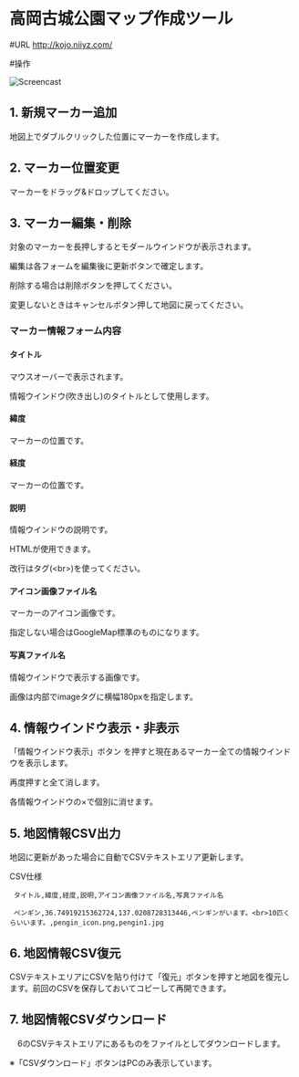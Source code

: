 # 高岡古城公園マップ作成ツール

#URL
  http://kojo.niiyz.com/

#操作

![Screencast](https://github.com/niiyz/kojo_map_tool/blob/master/screencast.gif)

## 1. 新規マーカー追加
 地図上でダブルクリックした位置にマーカーを作成します。

## 2. マーカー位置変更
 マーカーをドラッグ&ドロップしてください。

## 3. マーカー編集・削除
 対象のマーカーを長押しするとモダールウインドウが表示されます。
 
 編集は各フォームを編集後に更新ボタンで確定します。
 
 削除する場合は削除ボタンを押してください。
 
 変更しないときはキャンセルボタン押して地図に戻ってください。

### マーカー情報フォーム内容
#### タイトル
  マウスオーバーで表示されます。
  
  情報ウインドウ(吹き出し)のタイトルとして使用します。
  
#### 緯度
  マーカーの位置です。

#### 経度
  マーカーの位置です。

#### 説明
  情報ウインドウの説明です。
  
  HTMLが使用できます。
  
  改行はタグ(&lt;br&gt;)を使ってください。
  
#### アイコン画像ファイル名
  マーカーのアイコン画像です。
  
  指定しない場合はGoogleMap標準のものになります。

#### 写真ファイル名
  情報ウインドウで表示する画像です。
  
  画像は内部でimageタグに横幅180pxを指定します。


## 4. 情報ウインドウ表示・非表示
 「情報ウインドウ表示」ボタン を押すと現在あるマーカー全ての情報ウインドウを表示します。
 
 再度押すと全て消します。
 
 各情報ウインドウの×で個別に消せます。

## 5. 地図情報CSV出力
  地図に更新があった場合に自動でCSVテキストエリア更新します。
  
  CSV仕様
 
 ```csv
  タイトル,緯度,経度,説明,アイコン画像ファイル名,写真ファイル名
 ```
 
 ```csv 
  ペンギン,36.74919215362724,137.0208728313446,ペンギンがいます。<br>10匹くらいいます。,pengin_icon.png,pengin1.jpg
 ```

## 6. 地図情報CSV復元
  CSVテキストエリアにCSVを貼り付けて「復元」ボタンを押すと地図を復元します。前回のCSVを保存しておいてコピーして再開できます。

## 7. 地図情報CSVダウンロード
　6のCSVテキストエリアにあるものをファイルとしてダウンロードします。
  
  ※「CSVダウンロード」ボタンはPCのみ表示しています。


